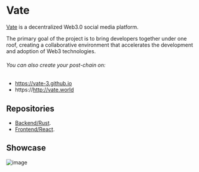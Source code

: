 # Vate

[Vate](https://vate-3.github.io/) is a decentralized Web3.0 social media platform. 

The primary goal of the project is to bring developers together under one roof, creating a collaborative environment that accelerates the development and adoption of Web3 technologies.

###### You can also create your post-chain on:
 * https://vate-3.github.io
 * https://http://vate.world

## Repositories
* [Backend/Rust](https://github.com/AzizhanKaya/Vate-backend).
* [Frontend/React](https://github.com/AzizhanKaya/Vate-frontend).

## Showcase
![image](https://github.com/user-attachments/assets/368147e6-080f-4f07-8a00-cadf8f591c9e)
